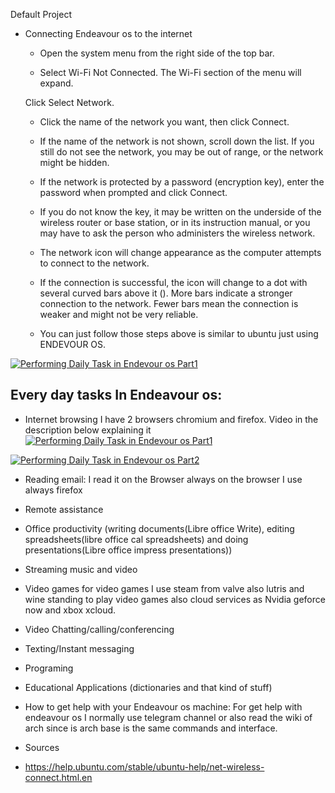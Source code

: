 Default Project

*  Connecting Endeavour os to the internet



    * Open the system menu from the right side of the top bar.

    * Select Wi-Fi Not Connected. The Wi-Fi section of the menu will expand.

    Click Select Network.

    * Click the name of the network you want, then click Connect.

    * If the name of the network is not shown, scroll down the list. If you still do not see the network, you may be out of range, or the network might be hidden.

    * If the network is protected by a password (encryption key), enter the password when prompted and click Connect.

    * If you do not know the key, it may be written on the underside of the wireless router or base station, or in its instruction manual, or you may have to ask the person who administers the wireless network.

    * The network icon will change appearance as the computer attempts to connect to the network.

    * If the connection is successful, the icon will change to a dot with several curved bars above it (). More bars indicate a stronger connection to the network. Fewer bars mean the connection is weaker and might not be very reliable.

    * You can just follow those steps above is similar to ubuntu just using ENDEVOUR OS.


  [![Performing Daily Task in Endevour os Part1](https://res.cloudinary.com/marcomontalbano/image/upload/v1652059146/video_to_markdown/images/youtube--AFwpYXWYGVo-c05b58ac6eb4c4700831b2b3070cd403.jpg)](https://youtu.be/AFwpYXWYGVo "Performing Daily Task in Endevour os Part1")


 ## Every day tasks In Endeavour os:

* Internet browsing I have 2 browsers chromium and firefox. Video in the description below explaining it
  [![Performing Daily Task in Endevour os Part1](https://res.cloudinary.com/marcomontalbano/image/upload/v1652059146/video_to_markdown/images/youtube--AFwpYXWYGVo-c05b58ac6eb4c4700831b2b3070cd403.jpg)](https://youtu.be/AFwpYXWYGVo "Performing Daily Task in Endevour os Part1")

[![Performing Daily Task in Endevour os Part2](https://res.cloudinary.com/marcomontalbano/image/upload/v1652060917/video_to_markdown/images/youtube--jKfBHya3DTE-c05b58ac6eb4c4700831b2b3070cd403.jpg)](https://youtu.be/jKfBHya3DTE "Performing Daily Task in Endevour os Part2")

* Reading email: I read it on the Browser always on the browser I use always firefox
            
* Remote assistance
  
* Office productivity (writing documents(Libre office Write), editing spreadsheets(libre office cal spreadsheets) and doing presentations(Libre office impress presentations))




  
* Streaming music and video
* Video games  for video games I use steam from valve also lutris and wine standing to play video games also cloud services as Nvidia geforce now and xbox xcloud.
  
* Video Chatting/calling/conferencing

* Texting/Instant messaging

* Programing
* Educational Applications (dictionaries and that kind of stuff)

* How to get help with your Endeavour os machine: For get help with endeavour os I normally use telegram channel or also read the wiki of arch since is arch base is the same commands and interface. 

* Sources
  
* https://help.ubuntu.com/stable/ubuntu-help/net-wireless-connect.html.en